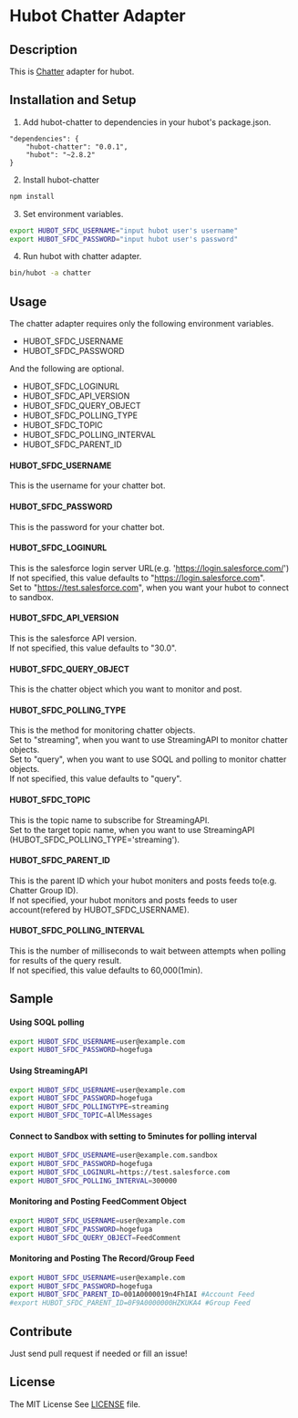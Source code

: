 # Hubot Chatter Adapter
## Description
This is [Chatter](http://www.salesforce.com/jp/chatter/overview/) adapter for hubot.

## Installation and Setup
1. Add hubot-chatter to dependencies in your hubot's package.json.
```
"dependencies": {
    "hubot-chatter": "0.0.1",
    "hubot": "~2.8.2"
}
```

2. Install hubot-chatter
```bash
npm install
```

3. Set environment variables.
``` bash
export HUBOT_SFDC_USERNAME="input hubot user's username"
export HUBOT_SFDC_PASSWORD="input hubot user's password"
```

4. Run hubot with chatter adapter.
```bash
bin/hubot -a chatter
```

## Usage
The chatter adapter requires only the following environment variables.

* HUBOT_SFDC_USERNAME
* HUBOT_SFDC_PASSWORD

And the following are optional.

* HUBOT_SFDC_LOGINURL
* HUBOT_SFDC_API_VERSION
* HUBOT_SFDC_QUERY_OBJECT
* HUBOT_SFDC_POLLING_TYPE
* HUBOT_SFDC_TOPIC
* HUBOT_SFDC_POLLING_INTERVAL
* HUBOT_SFDC_PARENT_ID

#### HUBOT_SFDC_USERNAME
This is the username for your chatter bot.

#### HUBOT_SFDC_PASSWORD
This is the password for your chatter bot.

#### HUBOT_SFDC_LOGINURL
This is the salesforce login server URL(e.g. 'https://login.salesforce.com/')  
If not specified, this value defaults to "https://login.salesforce.com".  
Set to "https://test.salesforce.com", when you want your hubot to connect to sandbox.

#### HUBOT_SFDC_API_VERSION
This is the salesforce API version.  
If not specified, this value defaults to "30.0".

#### HUBOT_SFDC_QUERY_OBJECT
This is the chatter object which you want to monitor and post.

#### HUBOT_SFDC_POLLING_TYPE
This is the method for monitoring chatter objects.  
Set to "streaming", when you want to use StreamingAPI to monitor chatter objects.  
Set to "query", when you want to use SOQL and polling to monitor chatter objects.  
If not specified, this value defaults to "query".

#### HUBOT_SFDC_TOPIC
This is the topic name to subscribe for StreamingAPI.  
Set to the target topic name, when you want to use StreamingAPI (HUBOT_SFDC_POLLING_TYPE='streaming').

#### HUBOT_SFDC_PARENT_ID
This is the parent ID which your hubot moniters and posts feeds to(e.g. Chatter Group ID).  
If not specified, your hubot monitors and posts feeds to user account(refered by HUBOT_SFDC_USERNAME).

#### HUBOT_SFDC_POLLING_INTERVAL
This is the number of milliseconds to wait between attempts when polling for results of the query result.  
If not specified, this value defaults to 60,000(1min).

## Sample

#### Using SOQL polling
```bash
export HUBOT_SFDC_USERNAME=user@example.com
export HUBOT_SFDC_PASSWORD=hogefuga
```

#### Using StreamingAPI
```bash
export HUBOT_SFDC_USERNAME=user@example.com
export HUBOT_SFDC_PASSWORD=hogefuga
export HUBOT_SFDC_POLLINGTYPE=streaming
export HUBOT_SFDC_TOPIC=AllMessages
```

#### Connect to Sandbox with setting to 5minutes for polling interval
```bash
export HUBOT_SFDC_USERNAME=user@example.com.sandbox
export HUBOT_SFDC_PASSWORD=hogefuga
export HUBOT_SFDC_LOGINURL=https://test.salesforce.com
export HUBOT_SFDC_POLLING_INTERVAL=300000
```

#### Monitoring and Posting FeedComment Object
```bash
export HUBOT_SFDC_USERNAME=user@example.com
export HUBOT_SFDC_PASSWORD=hogefuga
export HUBOT_SFDC_QUERY_OBJECT=FeedComment
```

#### Monitoring and Posting The Record/Group Feed
```bash
export HUBOT_SFDC_USERNAME=user@example.com
export HUBOT_SFDC_PASSWORD=hogefuga
export HUBOT_SFDC_PARENT_ID=001A0000019n4FhIAI #Account Feed
#export HUBOT_SFDC_PARENT_ID=0F9A0000000HZKUKA4 #Group Feed
```

## Contribute
Just send pull request if needed or fill an issue!

## License
The MIT License See [LICENSE](https://github.com/tzmfreedom/hubot-chatter/blob/master/LICENSE) file.